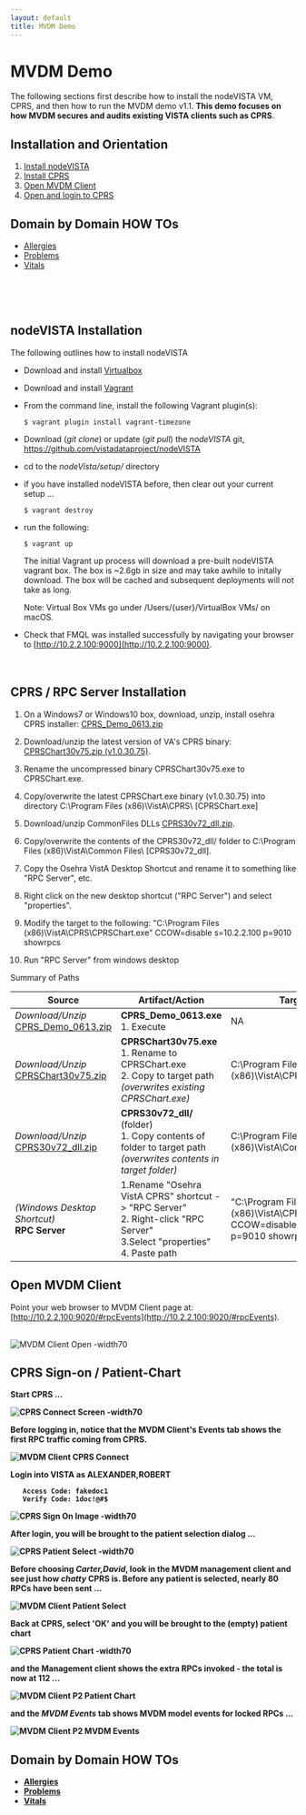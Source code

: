 ```yaml
---
layout: default
title: MVDM Demo
---
```


# MVDM Demo

The following sections first describe how to install the nodeVISTA VM, CPRS, and then how to run the MVDM demo v1.1. __This demo focuses on how MVDM secures and audits existing VISTA clients such as CPRS__. 

## Installation and Orientation
1. [Install nodeVISTA](#nodevista-installation)
2. [Install CPRS](#cprs--rpc-server-installation)
3. [Open MVDM Client](#open-mvdm-client)
4. [Open and login to CPRS](#cprs-sign-on--patient-chart)

## Domain by Domain HOW TOs
* [Allergies](Allergies)
* [Problems](Problems)
* [Vitals](Vitals)


<br><br><br>

## nodeVISTA Installation

The following outlines how to install nodeVISTA

* Download and install [Virtualbox](https://www.virtualbox.org/wiki/Downloads?replytocom=98578)

* Download and install [Vagrant](https://www.vagrantup.com/downloads.html)

* From the command line, install the following Vagrant plugin(s):

    ```
    $ vagrant plugin install vagrant-timezone
    ```

* Download (_git clone_) or update (_git pull_) the _nodeVISTA_ git, https://github.com/vistadataproject/nodeVISTA

* cd to the _nodeVista/setup/_ directory 

* if you have installed nodeVISTA before, then clear out your current setup ...

   ```
   $ vagrant destroy
   ```

* run the following:

    ```
    $ vagrant up
    ```

    The initial Vagrant up process will download a pre-built nodeVISTA vagrant box. The box is ~2.6gb in size and may take awhile to initally download. The box will be cached and subsequent deployments will not take as long.

    Note: Virtual Box VMs go under /Users/{user}/VirtualBox VMs/ on macOS.

* Check that FMQL was installed successfully by navigating your browser to [http://10.2.2.100:9000](http://10.2.2.100:9000).
<br><br><br>


## CPRS / RPC Server Installation

1. On a Windows7 or Windows10 box, download, unzip, install osehra CPRS installer: [CPRS_Demo_0613.zip](https://github.com/vistadataproject/documents/raw/master/cprs/osehra/v69/CPRS_Demo_0613.zip)

2. Download/unzip the latest version of VA's CPRS binary: [CPRSChart30v75.zip (v1.0.30.75)](http://45.33.127.157/files/CPRSChart30v75.zip).

3. Rename the uncompressed binary CPRSChart30v75.exe to CPRSChart.exe.

4. Copy/overwrite the latest CPRSChart.exe binary (v1.0.30.75) into directory C:\Program Files (x86)\VistA\CPRS\ [CPRSChart.exe]

5. Download/unzip CommonFiles DLLs [CPRS30v72_dll.zip](http://45.33.127.157/files/CPRS30v72_dll.zip).

6. Copy/overwrite the contents of the CPRS30v72_dll/ folder to C:\Program Files (x86)\VistA\Common Files\  [CPRS30v72_dll].

7. Copy the Osehra VistA Desktop Shortcut and rename it to something like "RPC Server", etc.

8. Right click on the new desktop shortcut ("RPC Server") and select "properties".

9. Modify the target to the following: "C:\Program Files (x86)\VistA\CPRS\CPRSChart.exe" CCOW=disable s=10.2.2.100 p=9010 showrpcs

10. Run "RPC Server" from windows desktop



Summary of Paths

Source | Artifact/Action | Target Path
--- | --- | ---
*Download/Unzip*<br> [CPRS_Demo_0613.zip](https://github.com/vistadataproject/documents/raw/master/cprs/osehra/v69/CPRS_Demo_0613.zip) | **CPRS_Demo_0613.exe**<br> 1. Execute  | NA
*Download/Unzip*<br> [CPRSChart30v75.zip ](http://45.33.127.157/files/CPRSChart30v75.zip)| **CPRSChart30v75.exe** <br>1. Rename to CPRSChart.exe<br>2. Copy to target path <br> *(overwrites existing CPRSChart.exe)*  | C:\Program Files (x86)\VistA\CPRS\  
*Download/Unzip*<br> [CPRS30v72_dll.zip](http://45.33.127.157/files/CPRS30v72_dll.zip) |  **CPRS30v72_dll/** (folder)  <br> 1. Copy contents of folder to target path <br> *(overwrites contents in target folder)* | C:\Program Files (x86)\VistA\Common Files\  
*(Windows Desktop Shortcut)*<br> **RPC Server**  | 1.Rename "Osehra VistA CPRS" shortcut -> "RPC Server" <br> 2.  Right-click "RPC Server"<br> 3.Select "properties" <br>4. Paste path| "C:\Program Files (x86)\VistA\CPRS\CPRSChart.exe" CCOW=disable s=10.2.2.100 p=9010 showrpcs



## Open MVDM Client 

Point your web browser to MVDM Client page at:  [http://10.2.2.100:9020/#rpcEvents](http://10.2.2.100:9020/#rpcEvents).
<br><br>

![MVDM Client Open -width70](/demo/images/common/management-client/open-empty.png)
<br><b>

## CPRS Sign-on / Patient-Chart

Start CPRS ... 

![CPRS Connect Screen -width70](/demo/images/common/cprs/connect.png)

Before logging in, notice that the MVDM Client's Events tab shows the first RPC traffic coming from CPRS.

![MVDM Client CPRS Connect](/demo/images/common/management-client/connect.png)

Login into VISTA as ALEXANDER,ROBERT

```
   Access Code: fakedoc1
   Verify Code: 1doc!@#$
```

![CPRS Sign On Image -width70](/demo/images/common/cprs/signon.png)

After login, you will be brought to the patient selection dialog ...

![CPRS Patient Select -width70](/demo/images/common/cprs/patient-select.png)

Before choosing _Carter,David_, look in the MVDM management client and see just how _chatty_ CPRS is. Before any patient is
selected, nearly 80 RPCs have been sent ...

![MVDM Client Patient Select](/demo/images/common/management-client/p1postlogsmall.png)

Back at CPRS, select 'OK' and you will be brought to the (empty) patient chart

![CPRS Patient Chart -width70](/demo/images/common/cprs/patient-chart.png)

and the Management client shows the extra RPCs invoked - the total is now at 112 ...

![MVDM Client P2 Patient Chart](/demo/images/common/management-client/p2patient-chart-no-data.png)

and the _MVDM Events_ tab shows MVDM model events for locked RPCs ...

![MVDM Client P2 MVDM Events](/demo/images/common/management-client/p2mvdmevents.png)


## Domain by Domain HOW TOs

* [Allergies](Allergies)
* [Problems](Problems)
* [Vitals](Vitals)
